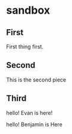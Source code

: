 # sandbox

## First

First thing first.

## Second

This is the second piece

## Third

hello!
Evan is here!

hello!
Benjamin is Here